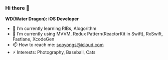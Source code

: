 
### Hi there 👋
__WD(Water Dragon): iOS Developer__ 
- 🌱 I’m currently learning RIBs, Alogorithm
- 💬 I’m currently using MVVM, Redux Pattern(ReactorKit in Swift), RxSwift, Fastlane, XcodeGen
- 📫 How to reach me: sooyongs@icloud.com 
- ⚡ Interests: Photography, Baseball, Cats
